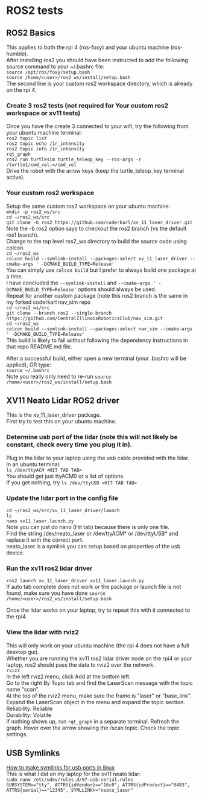 # ROS2 tests

## ROS2 Basics

This applies to both the rpi 4 (ros-foxy) and your ubuntu machine (ros-humble).  
After installing ros2 you should have been instructed to add the following source command to your ~/.bashrc file:  
`source /opt/ros/foxy/setup.bash`  
`source /home/<user>/ros2_ws/install/setup.bash`  
The second line is your custom ros2 workspace directory, which is already on the rpi 4.  

### Create 3 ros2 tests (not required for Your custom ros2 workspace or xv11 tests)

Once you have the create 3 connected to your wifi, try the following from your ubuntu machine terminal:  
`ros2 topic list`  
`ros2 topic echo /ir_intensity`  
`ros2 topic info /ir_intensity`  
`rqt_graph`  
`ros2 run turtlesim turtle_teleop_key --ros-args -r /turtle1/cmd_vel:=/cmd_vel`  
Drive the robot with the arrow keys (keep the turtle_teleop_key terminal active).  

### Your custom ros2 workspace

Setup the same custom ros2 workspace on your ubuntu machine:  
`mkdir -p ros2_ws/src`  
`cd ~/ros2_ws/src`  
`git clone -b ros2 https://github.com/coderkarl/xv_11_laser_driver.git`  
Note the -b ros2 option says to checkout the ros2 branch (vs the default ros1 branch).  
Change to the top level ros2_ws directory to build the source code using colcon.  
`cd ~/ros2_ws`  
`colcon build --symlink-install --packages-select xv_11_laser_driver --cmake-args ' -DCMAKE_BUILD_TYPE=Release'`  
You can simply use `colcon build` but I prefer to always build one package at a time.  
I have concluded the `--symlink-install` and `--cmake-args ' -DCMAKE_BUILD_TYPE=Release'` options should always be used.  
Repeat for another custom package (note this ros2 branch is the same in my forked coderkarl nav_sim repo  
`cd ~/ros2_ws/src`  
`git clone --branch ros2 --single-branch https://github.com/CentralIllinoisRoboticsClub/nav_sim.git`  
`cd ~/ros2_ws`  
`colcon build --symlink-install --packages-select nav_sim --cmake-args ' -DCMAKE_BUILD_TYPE=Release'`  
This build is likely to fail without following the dependency instructions in that repo README.md file.  

After a successful build, either open a new terminal (your .bashrc will be applied), OR type:  
`source ~/.bashrc`  
Note you really only need to re-run `source /home/<user>/ros2_ws/install/setup.bash`  

## XV11 Neato Lidar ROS2 driver

This is the xv_11_laser_driver package.  
First try to test this on your ubuntu machine.  
### Determine usb port of the lidar (note this will not likely be constant, check every time you plug it in).  
Plug in the lidar to your laptop using the usb cable provided with the lidar.  
In an ubuntu terminal:  
`ls /dev/ttyACM <HIT TAB TAB>`  
You should get just ttyACM0 or a list of options.  
If you get nothing, try `ls /dev/ttyUSB <HIT TAB TAB>`  
### Update the lidar port in the config file  
`cd ~/ros2_ws/src/xv_11_laser_driver/launch`  
`ls`  
`nano xv11_laser.launch.py`  
Note you can just do nano (Hit tab) because there is only one file.  
Find the string /dev/neato_laser or /dev/ttyACM* or /dev/ttyUSB*  and replace it with the correct port.  
neato_laser is a symlink you can setup based on properties of the usb device.  

### Run the xv11 ros2 lidar driver  
`ros2 launch xv_11_laser_driver xv11_laser.launch.py`  
If auto tab complete does not work or the package or launch file is not found, make sure you have done `source /home/<user>/ros2_ws/install/setup.bash`  

Once the lidar works on your laptop, try to repeat this with it connected to the rpi4.

### View the lidar with rviz2  
This will only work on your ubuntu machine (the rpi 4 does not have a full desktop gui).  
Whether you are running the xv11 ros2 lidar driver node on the rpi4 or your laptop, ros2 should pass the data to rviz2 over the network.  
`rviz2`  
In the left rviz2 menu, click Add at the bottom left.  
Go to the right By Topic tab and find the LaserScan message with the topic name "scan".  
At the top of the rviz2 menu, make sure the frame is "laser" or "base_link".  
Expand the LaserScan object in the menu and expand the topic section.  
Reliability: Reliable  
Durability:  Volatile  
If nothing shows up, run `rqt_graph` in a separate terminal. Refresh the graph. Hover over the arrow showing the /scan topic. Check the topic settings.  

## USB Symlinks
[How to make symlinks for usb ports in linux](https://community.openhab.org/t/how-to-make-symlinks-for-usb-ports-in-linux-extra-java-opts/89615)  
This is what I did on my laptop for the xv11 neato lidar:  
`sudo nano /etc/udev/rules.d/97-usb-serial.rules`  
`SUBSYSTEM=="tty", ATTRS{idVendor}=="16c0", ATTRS{idProduct}=="0483", ATTRS{serial}=="12345", SYMLLINK+="neato_laser"`  
